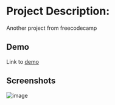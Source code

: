 
# Project Description:


Another project from freecodecamp
## Demo

Link to [demo]()

## Screenshots
![image](https://github.com/user-attachments/assets/e5b8ca11-07e9-49b9-a2c8-6a0fdcbcf517)
